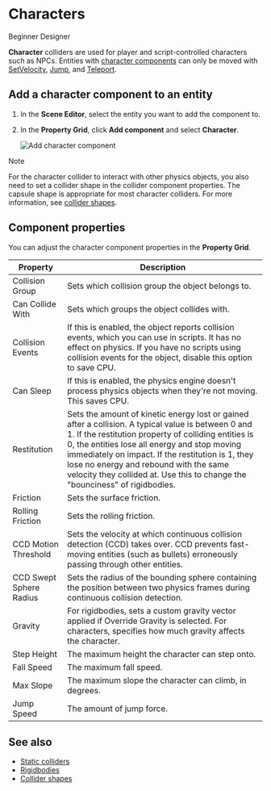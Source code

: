 # Characters

<span class="label label-doc-level">Beginner</span>
<span class="label label-doc-audience">Designer</span>

**Character** colliders are used for player and script-controlled characters such as NPCs. Entities with [character components](xref:SiliconStudio.Xenko.Physics.CharacterComponent) can only be moved with [SetVelocity](xref:SiliconStudio.Xenko.Physics.CharacterComponent.SetVelocity\(SiliconStudio.Core.Mathematics.Vector3\)), [Jump](xref:SiliconStudio.Xenko.Physics.CharacterComponent.Jump), and [Teleport](xref:SiliconStudio.Xenko.Physics.CharacterComponent.Teleport\(SiliconStudio.Core.Mathematics.Vector3\)).

## Add a character component to an entity

1. In the **Scene Editor**, select the entity you want to add the component to.

2. In the **Property Grid**, click **Add component** and select **Character**.

    ![Add character component](media/add-character-component.png)

>[!Note]
> For the character collider to interact with other physics objects, you also need to set a  collider shape in the collider component properties. The capsule shape is appropriate for most character colliders. For more information, see [collider shapes](collider-shapes.md).

## Component properties

You can adjust the character component properties in the **Property Grid**.

Property              |   Description
----------------------|-----------------------
Collision Group       | Sets which collision group the object belongs to.
Can Collide With      | Sets which groups the object collides with.
Collision Events      | If this is enabled, the object reports collision events, which you can use in scripts. It has no effect on physics. If you have no scripts using collision events for the object, disable this option to save CPU.
Can Sleep             | If this is enabled, the physics engine doesn't process physics objects when they're not moving. This saves CPU.
Restitution           | Sets the amount of kinetic energy lost or gained after a collision. A typical value is between 0 and 1. If the restitution property of colliding entities is 0, the entities lose all energy and stop moving immediately on impact. If the restitution is 1, they lose no energy and rebound with the same velocity they collided at. Use this to change the "bounciness" of rigidbodies.
Friction              | Sets the surface friction.
Rolling Friction      | Sets the rolling friction.
CCD Motion Threshold  | Sets the velocity at which continuous collision detection (CCD) takes over. CCD prevents fast-moving entities (such as bullets) erroneously passing through other entities.
CCD Swept Sphere Radius | Sets the radius of the bounding sphere containing the position between two physics frames during continuous collision detection. 
Gravity               | For rigidbodies, sets a custom gravity vector applied if Override Gravity is selected. For characters, specifies how much gravity affects the character.
Step Height           | The maximum height the character can step onto.
Fall Speed            | The maximum fall speed.
Max Slope             | The maximum slope the character can climb, in degrees. 
Jump Speed            | The amount of jump force.

## See also

* [Static colliders](static-colliders.md)
* [Rigidbodies](rigid-bodies.md)
* [Collider shapes](collider-shapes.md)